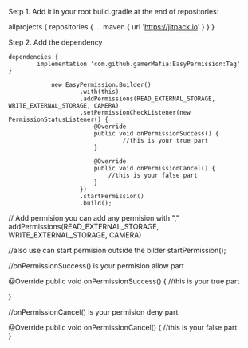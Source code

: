 
Setp 1. Add it in your root build.gradle at the end of repositories:

allprojects {
		repositories {
			...
			maven { url 'https://jitpack.io' }
		}
	}
  
  Step 2. Add the dependency
  
  	dependencies {
	        implementation 'com.github.gamerMafia:EasyPermission:Tag'
	}
  
                new EasyPermission.Builder()
                        .with(this)
                        .addPermissions(READ_EXTERNAL_STORAGE, WRITE_EXTERNAL_STORAGE, CAMERA)
                        .setPermissionCheckListener(new PermissionStatusListener() {
                            @Override
                            public void onPermissionSuccess() {
                                    //this is your true part  
                            }

                            @Override
                            public void onPermissionCancel() {
                                //this is your false part  
                            }
                        })
                        .startPermission()
                        .build();
                        
// Add permision you can add any permision with ","
addPermissions(READ_EXTERNAL_STORAGE, WRITE_EXTERNAL_STORAGE, CAMERA)

//also use can start permision outside the bilder
startPermission();

//onPermissionSuccess() is your permision allow part

@Override
public void onPermissionSuccess() {
    //this is your true part  
    
}

//onPermissionCancel() is your permision deny part

@Override
public void onPermissionCancel() {
    //this is your false part  
}
